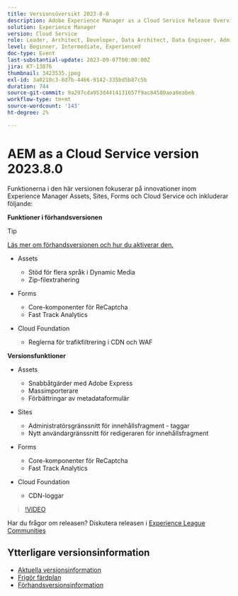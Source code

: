 ```yaml
---
title: Versionsöversikt 2023-8-0
description: Adobe Experience Manager as a Cloud Service Release Overview Video 2023.8.0
solution: Experience Manager
version: Cloud Service
role: Leader, Architect, Developer, Data Architect, Data Engineer, Admin, User
level: Beginner, Intermediate, Experienced
doc-type: Event
last-substantial-update: 2023-09-07T00:00:00Z
jira: KT-13876
thumbnail: 3423535.jpeg
exl-id: 3a0210c3-8d7b-4466-9142-335bd5b87c5b
duration: 744
source-git-commit: 9a297cda953d4414131657f9ac84580aea0eabeb
workflow-type: tm+mt
source-wordcount: '143'
ht-degree: 2%

---
```


# AEM as a Cloud Service version 2023.8.0

Funktionerna i den här versionen fokuserar på innovationer inom Experience Manager Assets, Sites, Forms och Cloud Service och inkluderar följande:

**Funktioner i förhandsversionen**

>[!TIP]
>
>[Läs mer om förhandsversionen och hur du aktiverar den.](https://experienceleague.adobe.com/docs/experience-manager-cloud-service/content/release-notes/prerelease.html)

* Assets
   * Stöd för flera språk i Dynamic Media
   * Zip-filextrahering

* Forms
   * Core-komponenter för ReCaptcha
   * Fast Track Analytics

* Cloud Foundation
   * Reglerna för trafikfiltrering i CDN och WAF

**Versionsfunktioner**

* Assets
   * Snabbåtgärder med Adobe Express
   * Massimporterare
   * Förbättringar av metadataformulär

* Sites
   * Administratörsgränssnitt för innehållsfragment - taggar
   * Nytt användargränssnitt för redigeraren för innehållsfragment

* Forms
   * Core-komponenter för ReCaptcha
   * Fast Track Analytics

* Cloud Foundation
   * CDN-loggar

>[!VIDEO](https://video.tv.adobe.com/v/3423535/?learn=on)

Har du frågor om releasen?  Diskutera releasen i [Experience League Communities](https://adobe.ly/3syyBwe)

## Ytterligare versionsinformation

* [Aktuella versionsinformation](https://experienceleague.adobe.com/docs/experience-manager-cloud-service/content/release-notes/home.html)
* [Frigör färdplan](https://experienceleague.adobe.com/docs/experience-manager-release-information/aem-release-updates/update-releases-roadmap.html)
* [Förhandsversionsinformation](https://experienceleague.adobe.com/docs/experience-manager-cloud-service/content/release-notes/prerelease.html)
